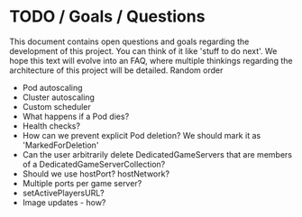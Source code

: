 # TODO / Goals / Questions

This document contains open questions and goals regarding the development of this project. You can think of it like 'stuff to do next'. We hope this text will evolve into an FAQ, where multiple thinkings regarding the architecture of this project will be detailed. Random order

- Pod autoscaling
- Cluster autoscaling
- Custom scheduler
- What happens if a Pod dies?
- Health checks?
- How can we prevent explicit Pod deletion? We should mark it as 'MarkedForDeletion'
- Can the user arbitrarily delete DedicatedGameServers that are members of a DedicatedGameServerCollection?
- Should we use hostPort? hostNetwork?
- Multiple ports per game server?
- setActivePlayersURL?
- Image updates - how?